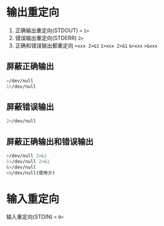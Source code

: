 # 输出重定向

1. 正确输出重定向(STDOUT) `>` `1>`
2. 错误输出重定向(STDERR) `2>`
3. 正确和错误输出都重定向 `>xxx 2>&1` `1>xxx 2>&1` `&>xxx` `>&xxx`

## 屏蔽正确输出
```bash
>/dev/null
1>/dev/null
```

## 屏蔽错误输出
```bash
2>/dev/null
```

## 屏蔽正确输出和错误输出

```bash
>/dev/null 2>&1
1>/dev/null 2>&1
&>/dev/null
>&/dev/null(使用少)
```

# 输入重定向

输入重定向(STDIN) `<` `0<`
